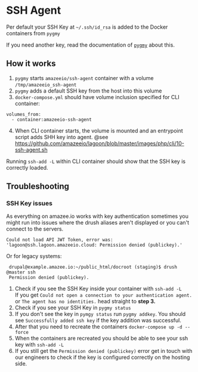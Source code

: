 # SSH Agent

Per default your SSH Key at `~/.ssh/id_rsa` is added to the Docker containers from `pygmy`

If you need another key, read the documentation of [`pygmy`](linux_pygmy-md) about this.

## How it works
1. `pygmy` starts `amazeeio/ssh-agent` container with a volume `/tmp/amazeeio_ssh-agent`
2. `pygmy` adds a default SSH key from the host into this volume
3. `docker-compose.yml` should have volume inclusion specified for CLI container:
  ```
  volumes_from:
    - container:amazeeio-ssh-agent
  ```
4. When CLI container starts, the volume is mounted and an entrypoint script adds SHH key into agent.
  @see https://github.com/amazeeio/lagoon/blob/master/images/php/cli/10-ssh-agent.sh

Running `ssh-add -L` within CLI container should show that the SSH key is correctly loaded.

## Troubleshooting
### SSH Key issues

As everything on amazee.io works with key authentication sometimes you might run into issues where the drush aliases aren't displayed or you can't connect to the servers.

    Could not load API JWT Token, error was: 'lagoon@ssh.lagoon.amazeeio.cloud: Permission denied (publickey).'

Or for legacy systems:

     drupal@example.amazee.io:~/public_html/docroot (staging)$ drush @master ssh
     Permission denied (publickey).

1. Check if you see the SSH Key inside your container with `ssh-add -L` <br>
   If you get `Could not open a connection to your authentication agent.` or `The agent has no identities.` head straight to **step 3.**
2. Check if you see your SSH Key in `pygmy status`
3. If you don't see the key in `pymgy status` run `pygmy addkey`. You should see `Successfully added ssh key` if the key addition was successful.
4. After that you need to recreate the containers `docker-compose up -d --force`
5. When the containers are recreated you should be able to see your ssh key with `ssh-add -L`
6. If you still get the `Permission denied (publickey)` error get in touch with our engineers to check if the key is configured correctly on the hosting side.
